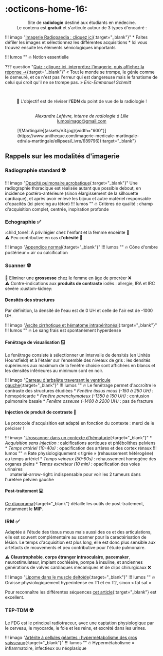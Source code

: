 # :octicons-home-16:

<p style="text-align: center">Site de <strong>radiologie</strong> destiné aux étudiants en médecine.</br>Le contenu est <strong>gratuit</strong> et s'articule autour de 3 types d'encadré :</p>

!!! imago "[Imagerie Radiopaedia : cliquez ici](https://radiopaedia.org/cases/35508/studies/36999?lang=gb){:target="_blank"}"
    * Faites défiler les images et sélectionnez les différentes acquisitions
    * Ici vous trouvez ensuite les éléments sémiologiques importants

!!! lumos ""
    :fire: Notion essentielle
    
??? question "[Quiz : cliquez ici, interprétez l'imagerie, puis affichez la réponse →](https://radiopaedia.org/cases/23526/studies/23629?lang=gb){:target="_blank"}"
    « Tout le monde se trompe, le génie comme le demeuré, et ce n'est pas l'erreur qui est dangereuse mais le fanatisme de celui qui croit qu'il ne se trompe pas. » _Éric-Emmanuel Schmitt_

</br><p style="text-align: center">:dart: L'objectif est de réviser l'**EDN** du point de vue de la radiologie !</br></br></p>

<p style="text-align: center"><i>Alexandre Lefèvre, interne de radiologie à Lille</br></i><a href="mailto:lumosimago@gmail.com">lumosimago@gmail.com</a></br></p>

<figure markdown="span">
  [![Martingale](assets/V3.jpg){width="600"}](https://www.unitheque.com/imagerie-medicale-martingale-edn/la-martingale/ellipses/Livre/689796){:target="_blank"}
</figure>


## Rappels sur les modalités d'imagerie

### Radiographie standard :radioactive:

!!! imago "[Opacité pulmonaire acrobatique](https://radiopaedia.org/cases/ed29fb155a607e8bf1f49dd546584bdd/studies/148293?lang=gb){:target="_blank"}"
    Une radiographie thoracique est réalisée autant que possible debout, en incidence postéro-antérieure (sinon élargissement de la silhouette cardiaque), et après avoir enlevé les bijoux et autre matériel responsable d'opacités (ici piercing au téton)
    !!! lumos ""
        :fire: Critères de qualité : champ d'acquisition complet, centrée, inspiration profonde


### Echographie :white_check_mark:

:child_tone1: À privilégier chez l'enfant et la femme enceinte :pregnant_woman:  
:warning: Peu contributive en cas d'**obésité** :hamburger:

!!! imago "[Appendice normal](https://radiopaedia.org/cases/82014/studies/95999){:target="_blank"}"
    !!! lumos ""
        :fire: Cône d'ombre postérieur = air ou calcification 


### Scanner :radioactive:

:pregnant_woman:  Eliminer une **grossesse** chez le femme en âge de procréer :x:   
:warning: Contre-indications aux **produits de contraste** iodés : allergie, IRA et IRC sévère :custom-kidney:

#### Densités des structures

Par définition, la densité de l'eau est de 0 UH et celle de l'air est de -1000 UH.

!!! imago "[Ascite cirrhotique et hématome intrapéritonéal](https://radiopaedia.org/cases/7c94398bb675d7965e8a5cddb401e1f7/studies/147956?lang=gb){:target="_blank"}"
    !!! lumos ""
        :fire: Le sang frais est spontanément hyperdense

#### Fenêtrage de visualisation :window: 

Le fenêtrage consiste à sélectionner un intervalle de densités (en Unités Hounsfield) et à l'étaler sur l'ensemble des niveaux de gris : les densités supérieures aux maximum de la fenêtre choisie sont affichées en blancs et les densités inférieures au minimum sont en noir.

!!! imago "[Carreau d'arbalète traversant le ventricule gauche](https://radiopaedia.org/cases/ace7d18a0adb0952a6e5088e8a10e997/studies/148060?lang=gb){:target="_blank"}"
    !!! lumos ""
        :fire: Le fenêtrage permet d'accroître le contraste des structures étudiées
    * _Fenêtre tissus mous (-150 à 250 UH) :_ hémopéricarde
    * _Fenêtre parenchymateux (-1350 à 150 UH) :_ contusion pulmonaire basale
    * _Fenêtre osseuse (-1400 à 2200 UH) :_ pas de fracture

#### Injection de produit de contraste :syringe:

Le protocole d'acquisition est adapté en fonction du contexte : merci de le préciser !

!!! imago "[Uroscanner dans un contexte d'hématurie](https://radiopaedia.org/cases/186025/studies/148040){:target="_blank"}"
    * _Acquisition sans injection :_ calcifications aortiques et phlébolithes pelviens
    * _Temps artériel (10-40s) :_ opacification des artères et des cortex rénaux
    !!! lumos ""
        :fire: Rate physiologiquement « tigrée » (rehaussement hétérogène) au temps artériel
    * _Temps veineux (50-90s) :_ rehaussement homogène des organes pleins
    * _Temps excréteur (10 min) :_ opacification des voies urinaires   
        &nbsp;&nbsp;&nbsp;&nbsp;:material-arrow-right: indispensable pour voir les 2 tumeurs dans l'uretère pelvien gauche

#### Post-traitement :computer:

[Ce diaporama](https://cerf.radiologie.fr/sites/cerf.radiologie.fr/files/files/enseignement/pdf/07AD%20Post-traitement%20en%20tomodensitom%C3%A9trie.pdf){:target="_blank"} détaille les outils de post-traitement, notamment le **MIP**.


### IRM :white_check_mark:

Adaptée à l'étude des tissus mous mais aussi des os et des articulations, elle est souvent complémentaire au scanner pour la caractérisation de lésion. Le temps d'acquisition est plus long, elle est donc plus sensible aux artéfacts de mouvements et peu contributive pour l'étude pulmonaire.

:warning: **Claustrophobie**, **corps étranger intraoculaire**, **pacemaker**, neurostimulateur, implant cochléaire, pompe à insuline, et anciennes générations de valves cardiaques mécaniques et de clips chirurgicaux :x:

!!! imago "[Lipome dans le muscle deltoïde](https://radiopaedia.org/cases/96636/studies/116467){:target="_blank"}"
    !!! lumos ""
        :fire: Graisse physiologiquement hyperintense en T1 et en T2, sinon « fat sat »

Pour reconnaître les différentes séquences [cet article](https://iecn2016.wordpress.com/2017/11/19/neuroimagerie-irm-lessentiel-pour-liecn/){:target="_blank"} est excellent.


### TEP-TDM :radioactive:

Le FDG est le principal radiotraceur, avec une captation physiologique par le cerveau, le myocarde, le foie et les reins, et excrété dans les urines.

!!! imago "[Artérite à cellules géantes : hypermétabolisme des gros vaisseaux](https://radiopaedia.org/cases/77501/studies/89659){:target="_blank"}"
    !!! lumos ""
        :fire: Hypermétabolisme = inflammatoire, infectieux ou néoplasique